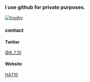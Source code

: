 ### I use github for private purposes.

[![trophy](https://github-profile-trophy.vercel.app/?username=HA710)](https://github.com/ryo-ma/github-profile-trophy)

### contact
#### Twitter
[@8_7_10](https://twitter.com/8_7_10)
#### Website
[HA710](https://ha710.pages.dev)

<!--
**HA710/HA710** is a ✨ _special_ ✨ repository because its `README.md` (this file) appears on your GitHub profile.

Here are some ideas to get you started:

- 🔭 I’m currently working on ...
- 🌱 I’m currently learning ...
- 👯 I’m looking to collaborate on ...
- 🤔 I’m looking for help with ...
- 💬 Ask me about ...
- 📫 How to reach me: ...
- 😄 Pronouns: ...
- ⚡ Fun fact: ...
-->
